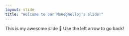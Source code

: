 ```yaml
---
layout: slide
title: "Welcome to our Meneghelloj's slide!"
---
```

This is my awesome slide :tada:
Use the left arrow to go back!